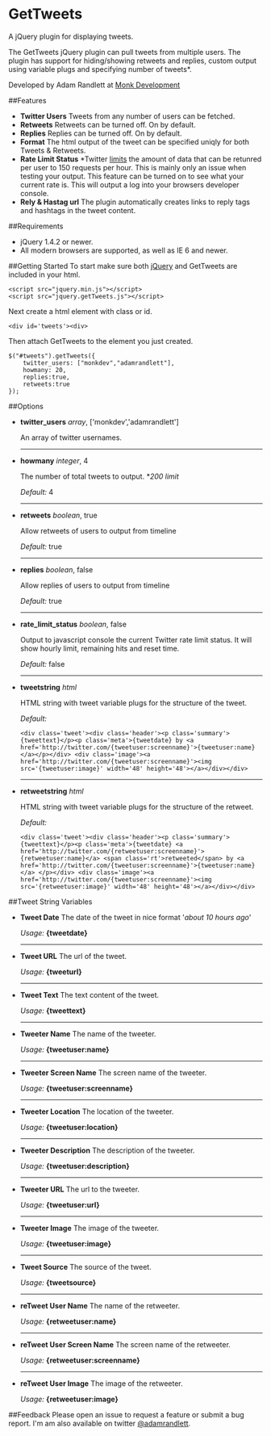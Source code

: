 GetTweets
==========
A jQuery plugin for displaying tweets.

The GetTweets jQuery plugin can pull tweets from multiple users. The plugin has support for hiding/showing retweets and replies, custom output using variable plugs and specifying number of tweets*. 

Developed by Adam Randlett at [Monk Development](http://www.monkdevelopment.com)

##Features
*	**Twitter Users** Tweets from any number of users can be fetched.
*   **Retweets**  Retweets can be turned off. On by default.
*   **Replies**   Replies can be turned off. On by default.
*   **Format**    The html output of the tweet can be specified uniqly for both Tweets & Retweets.
*   **Rate Limit Status**  *Twitter [limits](https://dev.twitter.com/docs/rate-limiting) the amount of data that can be retunred per user to 150 requests per hour. This is mainly only an issue when testing your output. This feature can be turned on to see what your current rate is.  This will output a log into your browsers developer console.
*   **Rely & Hastag url**  The plugin automatically creates links to reply tags and hashtags in the tweet content.

##Requirements
*   jQuery 1.4.2 or newer.
*   All modern browsers are supported, as well as IE 6 and newer.

##Getting Started
To start make sure both [jQuery](http://jquery.com) and GetTweets are included in your html.

    <script src="jquery.min.js"></script>
    <script src="jquery.getTweets.js"></script>


Next create a html element with class or id.

    <div id='tweets'><div>

Then attach GetTweets to the element you just created.

    $("#tweets").getTweets({
       	twitter_users: ["monkdev","adamrandlett"],
       	howmany: 20,
       	replies:true,
       	retweets:true
    });


##Options
*   **twitter_users** _array_, ['monkdev','adamrandlett']

	An array of twitter usernames.

	---------------------------------------------------------------------------
*   **howmany** _integer_, 4

	The number of total tweets to output. *_200 limit_
	
	_Default:_ 4

	---------------------------------------------------------------------------

*   **retweets** _boolean_, true

	Allow retweets of users to output from timeline
	
	_Default:_ true

	---------------------------------------------------------------------------

*   **replies** _boolean_, false

	Allow replies of users to output from timeline
	
	_Default:_ true

	---------------------------------------------------------------------------

*   **rate_limit_status** _boolean_, false

	Output to javascript console the current Twitter rate limit status. It will show hourly limit, remaining hits and reset time.
	
	_Default:_ false

	---------------------------------------------------------------------------

*   **tweetstring** _html_

	HTML string with tweet variable plugs for the structure of the tweet.
	
	_Default:_ 

    	<div class='tweet'><div class='header'><p class='summary'>{tweettext}</p><p class='meta'>{tweetdate} by <a href='http://twitter.com/{tweetuser:screenname}'>{tweetuser:name}</a></p></div> <div class='image'><a href='http://twitter.com/{tweetuser:screenname}'><img src='{tweetuser:image}' width='48' height='48'></a></div></div>

	---------------------------------------------------------------------------

*   **retweetstring** _html_

	HTML string with tweet variable plugs for the structure of the retweet.
	
	_Default:_ 

    	<div class='tweet'><div class='header'><p class='summary'>{tweettext}</p><p class='meta'>{tweetdate} <a href='http://twitter.com/{retweetuser:screenname}'>{retweetuser:name}</a> <span class='rt'>retweeted</span> by <a href='http://twitter.com/{tweetuser:screenname}'>{tweetuser:name}</a> </p></div> <div class='image'><a href='http://twitter.com/{tweetuser:screenname}'><img src='{retweetuser:image}' width='48' height='48'></a></div></div>

##Tweet String Variables

* __Tweet Date__  The date of the tweet in nice format '_about 10 hours ago_'

  _Usage:_ __{tweetdate}__

  ---------------------------------------------------------------------------

* __Tweet URL__ The url of the tweet.

  _Usage:_ __{tweeturl}__

  ---------------------------------------------------------------------------

* __Tweet Text__ The text content of the tweet.

  _Usage:_ __{tweettext}__

  ---------------------------------------------------------------------------

* __Tweeter Name__ The name of the tweeter.

  _Usage:_ __{tweetuser:name}__

  ---------------------------------------------------------------------------

* __Tweeter Screen Name__ The screen name of the tweeter.

  _Usage:_ __{tweetuser:screenname}__

  ---------------------------------------------------------------------------

* __Tweeter Location__ The location of the tweeter.

  _Usage:_ __{tweetuser:location}__

  ---------------------------------------------------------------------------

* __Tweeter Description__ The description of the tweeter.

  _Usage:_ __{tweetuser:description}__

  ---------------------------------------------------------------------------

* __Tweeter URL__ The url to the tweeter.

  _Usage:_ __{tweetuser:url}__

  ---------------------------------------------------------------------------

* __Tweeter Image__ The image of the tweeter.

  _Usage:_ __{tweetuser:image}__

  ---------------------------------------------------------------------------

* __Tweet Source__ The source of the tweet.

  _Usage:_ __{tweetsource}__

  ---------------------------------------------------------------------------

* __reTweet User Name__ The name of the retweeter.

  _Usage:_ __{retweetuser:name}__

  ---------------------------------------------------------------------------

* __reTweet User Screen Name__ The screen name of the retweeter.

  _Usage:_ __{retweetuser:screenname}__

  ---------------------------------------------------------------------------

* __reTweet User Image__ The image of the retweeter.

  _Usage:_ __{retweetuser:image}__


##Feedback
Please open an issue to request a feature or submit a bug report. I'm am also available on twitter [@adamrandlett](http://www.twitter.com/adamrandlett).



